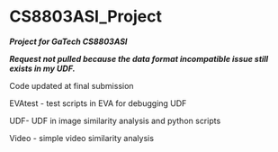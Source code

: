 # CS8803ASI_Project
***Project for GaTech CS8803ASI***

***Request not pulled because the data format incompatible issue still exists in my UDF.***

Code updated at final submission

EVAtest - test scripts in EVA for debugging UDF

UDF- UDF in image similarity analysis and python scripts

Video - simple video similarity analysis

